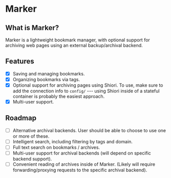 # Marker

## What is Marker?

Marker is a lightweight bookmark manager, with optional support for archiving
web pages using an external backup/archival backend.

## Features

- [x] Saving and managing bookmarks.
- [x] Organizing bookmarks via tags.
- [x] Optional support for archiving pages using Shiori. To use, make sure to
      add the connection info to `config/` --- using Shiori inside of a
      stateful container is probably the easiest approach.
- [x] Multi-user support.

## Roadmap

- [ ] Alternative archival backends. User should be able to choose to use one or
      more of these.
- [ ] Intelligent search, including filtering by tags and domain.
- [ ] Full text search on bookmarks / archives.
- [ ] Multi-user support for archival backends (will depend on specific backend
      support).
- [ ] Convenient reading of archives inside of Marker. (Likely will require
      forwarding/proxying requests to the specific archival backend).
